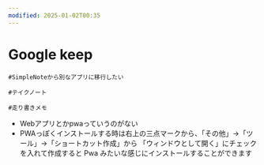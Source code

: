 ```yaml
---
modified: 2025-01-02T00:35
---
```

# Google keep

`#SimpleNoteから別なアプリに移行したい`

`#テイクノート`

`#走り書きメモ`

- Webアプリとかpwaっていうのがない
- PWAっぽくインストールする時は右上の三点マークから、「その他」→「ツール」→「ショートカット作成」から 「ウィンドウとして開く」にチェックを入れて作成すると Pwa みたいな感じにインストールすることができます